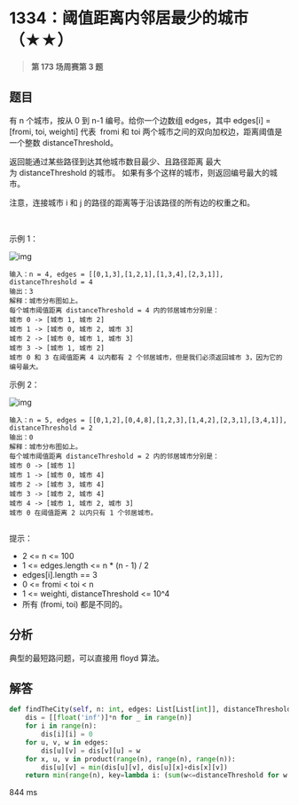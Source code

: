 # 1334：阈值距离内邻居最少的城市（★★）


> **第 173 场周赛第 3 题**


## 题目

有 n 个城市，按从 0 到 n-1 编号。给你一个边数组 edges，其中 edges[i] = [fromi, toi, weighti] 代表
 fromi 和 toi 两个城市之间的双向加权边，距离阈值是一个整数 distanceThreshold。

返回能通过某些路径到达其他城市数目最少、且路径距离 最大 为 distanceThreshold 的城市。
如果有多个这样的城市，则返回编号最大的城市。

注意，连接城市 i 和 j 的路径的距离等于沿该路径的所有边的权重之和。

 

示例 1：

![img](https://assets.leetcode-cn.com/aliyun-lc-upload/uploads/2020/01/26/find_the_city_01.png)

    输入：n = 4, edges = [[0,1,3],[1,2,1],[1,3,4],[2,3,1]], distanceThreshold = 4
    输出：3
    解释：城市分布图如上。
    每个城市阈值距离 distanceThreshold = 4 内的邻居城市分别是：
    城市 0 -> [城市 1, 城市 2] 
    城市 1 -> [城市 0, 城市 2, 城市 3] 
    城市 2 -> [城市 0, 城市 1, 城市 3] 
    城市 3 -> [城市 1, 城市 2] 
    城市 0 和 3 在阈值距离 4 以内都有 2 个邻居城市，但是我们必须返回城市 3，因为它的编号最大。
示例 2：

![img](https://assets.leetcode-cn.com/aliyun-lc-upload/uploads/2020/01/26/find_the_city_02.png)
    
    输入：n = 5, edges = [[0,1,2],[0,4,8],[1,2,3],[1,4,2],[2,3,1],[3,4,1]], distanceThreshold = 2
    输出：0
    解释：城市分布图如上。 
    每个城市阈值距离 distanceThreshold = 2 内的邻居城市分别是：
    城市 0 -> [城市 1] 
    城市 1 -> [城市 0, 城市 4] 
    城市 2 -> [城市 3, 城市 4] 
    城市 3 -> [城市 2, 城市 4]
    城市 4 -> [城市 1, 城市 2, 城市 3] 
    城市 0 在阈值距离 2 以内只有 1 个邻居城市。
     

提示：
- 2 <= n <= 100
- 1 <= edges.length <= n * (n - 1) / 2
- edges[i].length == 3
- 0 <= fromi < toi < n
- 1 <= weighti, distanceThreshold <= 10^4
- 所有 (fromi, toi) 都是不同的。

## 分析

典型的最短路问题，可以直接用 floyd 算法。

## 解答

```python
def findTheCity(self, n: int, edges: List[List[int]], distanceThreshold: int) -> int:
    dis = [[float('inf')]*n for _ in range(n)]
    for i in range(n):
        dis[i][i] = 0
    for u, v, w in edges:
        dis[u][v] = dis[v][u] = w
    for x, u, v in product(range(n), range(n), range(n)):
        dis[u][v] = min(dis[u][v], dis[u][x]+dis[x][v])
    return min(range(n), key=lambda i: (sum(w<=distanceThreshold for w in dis[i]), -i))
```
844 ms


